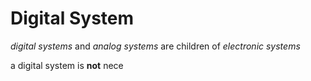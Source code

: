 # Digital System

*digital systems* and *analog systems* are children of *electronic systems*

a digital system is **not** nece
